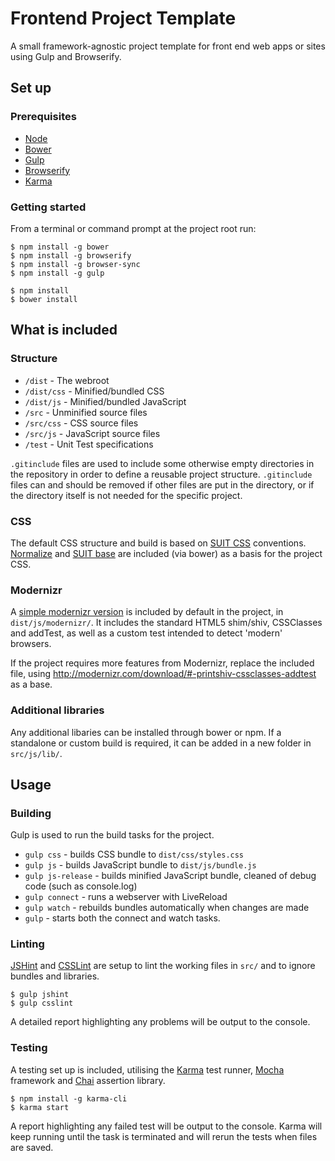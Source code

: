 # Frontend Project Template

A small framework-agnostic project template for front end web apps or sites using Gulp and Browserify.

## Set up

### Prerequisites

* [Node](http://nodejs.org/)
* [Bower](https://github.com/bower/bower)
* [Gulp](http://gulpjs.com/)
* [Browserify](http://browserify.org/)
* [Karma](http://karma-runner.github.io/)

### Getting started

From a terminal or command prompt at the project root run:

```shell
$ npm install -g bower
$ npm install -g browserify
$ npm install -g browser-sync
$ npm install -g gulp
```

```shell
$ npm install
$ bower install
```

## What is included

### Structure

* `/dist` - The webroot
* `/dist/css` - Minified/bundled CSS
* `/dist/js` - Minified/bundled JavaScript
* `/src` - Unminified source files
* `/src/css` - CSS source files
* `/src/js` - JavaScript source files
* `/test` - Unit Test specifications

`.gitinclude` files are used to include some otherwise empty directories in the repository in order to define a reusable project structure. `.gitinclude` files can and should be removed if other files are put in the directory, or if the directory itself is not needed for the specific project.

### CSS

The default CSS structure and build is based on [SUIT CSS](https://github.com/suitcss/) conventions. [Normalize](http://necolas.github.io/normalize.css/) and [SUIT base](https://github.com/suitcss/base/) are included (via bower) as a basis for the project CSS.

### Modernizr

A [simple modernizr version](http://modernizr.com/download/#-printshiv-cssclasses-addtest) is included by default in the project, in `dist/js/modernizr/`. It includes the standard HTML5 shim/shiv, CSSClasses and addTest, as well as a custom test intended to detect 'modern' browsers.

If the project requires more features from Modernizr, replace the included file, using <http://modernizr.com/download/#-printshiv-cssclasses-addtest> as a base.

### Additional libraries

Any additional libaries can be installed through bower or npm.
If a standalone or custom build is required, it can be added in a new folder in `src/js/lib/`.

## Usage

### Building

Gulp is used to run the build tasks for the project.

* `gulp css` - builds CSS bundle to `dist/css/styles.css`
* `gulp js` - builds JavaScript bundle to `dist/js/bundle.js`  
* `gulp js-release` - builds minified JavaScript bundle, cleaned of debug code (such as console.log)
* `gulp connect` - runs a webserver with LiveReload
* `gulp watch` - rebuilds bundles automatically when changes are made
* `gulp` - starts both the connect and watch tasks.

### Linting

[JSHint](https://github.com/JSHint) and [CSSLint](https://github.com/CSSLint) are setup to lint the working files in `src/` and to ignore bundles and libraries.

```shell
$ gulp jshint
$ gulp csslint
```

A detailed report highlighting any problems will be output to the console.

### Testing

A testing set up is included, utilising the [Karma](https://github.com/karma-runner/karma) test runner, [Mocha](http://visionmedia.github.io/mocha/) framework and [Chai](http://chaijs.com/) assertion library.

```shell
$ npm install -g karma-cli
$ karma start
```
A report highlighting any failed test will be output to the console. Karma will keep running until the task is terminated and will rerun the tests when files are saved.
